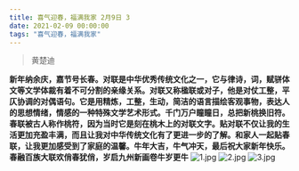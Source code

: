 ```yaml
---
title: 喜气迎春，福满我家 2月9日 3
date: 2021-02-09 00:00:00
tags: "喜气迎春，福满我家"
---
```

> 黄楚迪

**新年纳余庆，嘉节号长春。对联是中华优秀传统文化之一，它与律诗，词，赋骈体文等文学体裁有着不可分割的亲缘关系。对联又称楹联或对子，他是对仗工整，平仄协调的对偶语句。它是用精炼，工整，生动，简洁的语言描绘客观事物，表达人的思想情绪，情感的一种特殊文学艺术形式。千门万户瞳瞳日，总把新桃换旧符。春联被古人称作桃符，因为当时它是刻在桃木上的对联文字。贴对联不仅让我的生活更加充盈丰满，而且让我对中华传统文化有了更进一步的了解。和家人一起贴春联，让我更加感受到了家庭的温馨。牛年大吉，牛气冲天，最后祝大家新年快乐。春融百族大联欢俏春犹俏，岁启九州新画卷牛岁更牛**
![1.jpg](https://i.loli.net/2021/02/09/qb9RQuxwK5Ha2NX.jpg)
![2.jpg](https://i.loli.net/2021/02/09/SGZo2agdzUCVjWH.jpg)
![3.jpg](https://i.loli.net/2021/02/09/V6fCxmbzc85uhIZ.jpg)